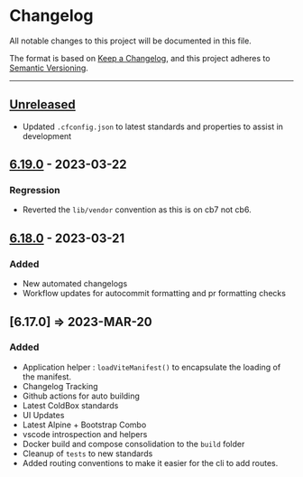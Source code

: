 # Changelog

All notable changes to this project will be documented in this file.

The format is based on [Keep a Changelog](https://keepachangelog.com/en/1.0.0/),
and this project adheres to [Semantic Versioning](https://semver.org/spec/v2.0.0.html).

* * *

## [Unreleased]

- Updated `.cfconfig.json` to latest standards and properties to assist in development

## [6.19.0] - 2023-03-22

### Regression

- Reverted the `lib/vendor` convention as this is on cb7 not cb6.

## [6.18.0] - 2023-03-21

### Added

- New automated changelogs
- Workflow updates for autocommit formatting and pr formatting checks

## [6.17.0] => 2023-MAR-20

### Added

- Application helper : `loadViteManifest()` to encapsulate the loading of the manifest.
- Changelog Tracking
- Github actions for auto building
- Latest ColdBox standards
- UI Updates
- Latest Alpine + Bootstrap Combo
- vscode introspection and helpers
- Docker build and compose consolidation to the `build` folder
- Cleanup of `tests` to new standards
- Added routing conventions to make it easier for the cli to add routes.

[Unreleased]: https://github.com/coldbox-templates/vite/compare/v6.19.0...HEAD

[6.19.0]: https://github.com/coldbox-templates/vite/compare/v6.18.0...v6.19.0

[6.18.0]: https://github.com/coldbox-templates/vite/compare/76f465f4b542dc77e14756aec1cb1622f9d99f21...v6.18.0
